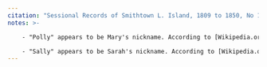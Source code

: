 ```yaml
---
citation: "Sessional Records of Smithtown L. Island, 1809 to 1850, No 11, U.S., Presbyterian Church Records, 1701-1970, Philadelphia PA, p15, ancestry.com."
notes: >-

    - "Polly" appears to be Mary's nickname. According to [Wikipedia.org](https://en.wikipedia.org/wiki/Polly): "Polly is a given name, most often feminine, which originated as a variant of Molly (a diminutive of Mary)." 

    - "Sally" appears to be Sarah's nickname. According to [Wikipedia.org](https://en.wikipedia.org/wiki/Sally_(name)): "Sally is an English language feminine given name. The name originated as a pet name for the Hebrew name Sarah, but has since become used independently."
---
```





